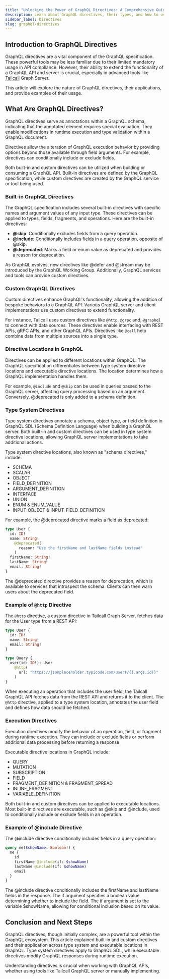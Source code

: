 ```yaml
---
title: "Unlocking the Power of GraphQL Directives: A Comprehensive Guide"
description: Learn about GraphQL directives, their types, and how to use them to modify query execution.
sidebar_label: Directives
slug: graphql-directives
---
```


## Introduction to GraphQL Directives

GraphQL directives are a vital component of the GraphQL specification. These powerful tools may be less familiar due to their limited mandatory usage in API compliance. However, their ability to extend the functionality of a GraphQL API and server is crucial, especially in advanced tools like [Tailcall](/docs/tailcall-dsl-graphql-custom-directives) Graph Server.

This article will explore the nature of GraphQL directives, their applications, and provide examples of their usage.

## What Are GraphQL Directives?

GraphQL directives serve as annotations within a GraphQL schema, indicating that the annotated element requires special evaluation. They enable modifications in runtime execution and type validation within a GraphQL document.

Directives allow the alteration of GraphQL execution behavior by providing options beyond those available through field arguments. For example, directives can conditionally include or exclude fields.

Both built-in and custom directives can be utilized when building or consuming a GraphQL API. Built-in directives are defined by the GraphQL specification, while custom directives are created by the GraphQL service or tool being used.

### Built-in GraphQL Directives

The GraphQL specification includes several built-in directives with specific names and argument values of any input type. These directives can be applied to types, fields, fragments, and operations. Here are the built-in directives:

- **@skip**: Conditionally excludes fields from a query operation.
- **@include**: Conditionally includes fields in a query operation, opposite of @skip.
- **@deprecated**: Marks a field or enum value as deprecated and provides a reason for deprecation.

As GraphQL evolves, new directives like @defer and @stream may be introduced by the GraphQL Working Group. Additionally, GraphQL services and tools can provide custom directives.

### Custom GraphQL Directives

Custom directives enhance GraphQL's functionality, allowing the addition of bespoke behaviors to a GraphQL API. Various GraphQL server and client implementations use custom directives to extend functionality.

For instance, Tailcall uses custom directives like `@http`, `@grpc` and, `@graphql` to connect with data sources. These directives enable interfacing with REST APIs, gRPC APIs, and other GraphQL APIs. Directives like `@call` help combine data from multiple sources into a single type.

### Directive Locations in GraphQL

Directives can be applied to different locations within GraphQL. The GraphQL specification differentiates between type system directive locations and executable directive locations. The location determines how a GraphQL implementation handles them.

For example, `@include` and `@skip` can be used in queries passed to the GraphQL server, affecting query processing based on an argument. Conversely, @deprecated is only added to a schema definition.

### Type System Directives

Type system directives annotate a schema, object type, or field definition in GraphQL SDL (Schema Definition Language) when building a GraphQL server. Both built-in and custom directives can be used in type system directive locations, allowing GraphQL server implementations to take additional actions.

Type system directive locations, also known as "schema directives," include:

- SCHEMA
- SCALAR
- OBJECT
- FIELD_DEFINITION
- ARGUMENT_DEFINITION
- INTERFACE
- UNION
- ENUM & ENUM_VALUE
- INPUT_OBJECT & INPUT_FIELD_DEFINITION

For example, the @deprecated directive marks a field as deprecated:

```graphql
type User {
  id: ID!
  name: String!
    @deprecated(
      reason: "Use the firstName and lastName fields instead"
    )
  firstName: String!
  lastName: String!
  email: String!
}
```

The @deprecated directive provides a reason for deprecation, which is available to services that introspect the schema. Clients can then warn users about the deprecated field.

### Example of `@http` Directive

The `@http` directive, a custom directive in Tailcall Graph Server, fetches data for the User type from a REST API:

```graphql
type User {
  id: ID!
  name: String!
  email: String!
}

type Query {
  user(id: ID!): User
    @http(
      url: "https://jsonplaceholder.typicode.com/users/{{.args.id)}"
    )
}
```

When executing an operation that includes the user field, the Tailcall GraphQL API fetches data from the REST API and returns it to the client. The `@http` directive, applied to a type system location, annotates the user field and defines how data should be fetched.

### Execution Directives

Execution directives modify the behavior of an operation, field, or fragment during runtime execution. They can include or exclude fields or perform additional data processing before returning a response.

Executable directive locations in GraphQL include:

- QUERY
- MUTATION
- SUBSCRIPTION
- FIELD
- FRAGMENT_DEFINITION & FRAGMENT_SPREAD
- INLINE_FRAGMENT
- VARIABLE_DEFINITION

Both built-in and custom directives can be applied to executable locations. Most built-in directives are executable, such as @skip and @include, used to conditionally include or exclude fields in an operation.

### Example of @include Directive

The @include directive conditionally includes fields in a query operation:

```graphql
query me($showName: Boolean!) {
  me {
    id
    firstName @include(if: $showName)
    lastName @include(if: $showName)
    email
  }
}
```

The @include directive conditionally includes the firstName and lastName fields in the response. The if argument specifies a boolean value determining whether to include the field. The if argument is set to the variable $showName, allowing for conditional inclusion based on its value.

## Conclusion and Next Steps

GraphQL directives, though initially complex, are a powerful tool within the GraphQL ecosystem. This article explained built-in and custom directives and their application across type system and executable locations in GraphQL. Type system directives apply to GraphQL SDL, while executable directives modify GraphQL responses during runtime execution.

Understanding directives is crucial when working with GraphQL APIs, whether using tools like Tailcall GraphQL server or manually implementing.
